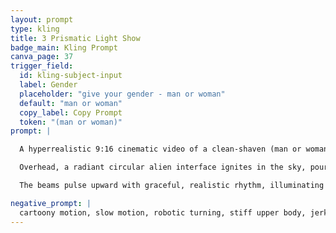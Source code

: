 ```yaml
---
layout: prompt
type: kling
title: 3 Prismatic Light Show
badge_main: Kling Prompt
canva_page: 37
trigger_field:
  id: kling-subject-input
  label: Gender
  placeholder: "give your gender - man or woman"
  default: "man or woman"
  copy_label: Copy Prompt
  token: "(man or woman)"
prompt: |

  A hyperrealistic 9:16 cinematic video of a clean-shaven (man or woman) standing in a forest clearing wrapped in light morning mist, wearing a plain dark blue T-shirt. Soft dawn light filters through the canopy.

  Overhead, a radiant circular alien interface ignites in the sky, pouring vibrant cyan and magenta beams downward. As the display awakens, the (man or woman) turns their head naturally, smoothly tracking the luminous motion. Their eyes widen slightly in awe and the upper body follows with relaxed, human-like movement to convey genuine curiosity.

  The beams pulse upward with graceful, realistic rhythm, illuminating leaves and casting gentle reflections across the (man or woman)'s face. Subtle glows ripple over their features and shoulders, enhancing the calm, mesmerizing atmosphere. The camera maintains grounded handheld steadiness at natural 1× speed, preserving believable, cinematic realism.

negative_prompt: |
  cartoony motion, slow motion, robotic turning, stiff upper body, jerky neck movement, flickering lights, pixelation, sudden head snap, glowing glitches, jitter, frozen expression, harsh transitions
---
```

